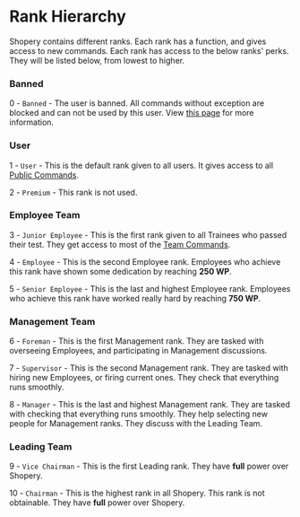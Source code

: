 # Rank Hierarchy

Shopery contains different ranks. Each rank has a function, and gives access to new commands. Each rank has access to the below ranks' perks. They will be listed below, from lowest to higher.

### Banned

0 - `Banned` - The user is banned. All commands without exception are blocked and can not be used by this user. View [this page](other/bans.md) for more information.

### User

1 - `User` - This is the default rank given to all users. It gives access to all [Public Commands](commands.md#public-commands).

2 - `Premium` - This rank is not used.

### Employee Team

3 - `Junior Employee` - This is the first rank given to all Trainees who passed their test. They get access to most of the [Team Commands](commands.md#team-commands).

4 - `Employee` - This is the second Employee rank. Employees who achieve this rank have shown some dedication by reaching **250 WP**.

5 - `Senior Employee` - This is the last and highest Employee rank. Employees who achieve this rank have worked really hard by reaching **750 WP**.

### Management Team

6 - `Foreman` - This is the first Management rank. They are tasked with overseeing Employees, and participating in Management discussions.

7 - `Supervisor` - This is the second Management rank. They are tasked with hiring new Employees, or firing current ones. They check that everything runs smoothly.

8 - `Manager` - This is the last and highest Management rank. They are tasked with checking that everything runs smoothly. They help selecting new people for Management ranks. They discuss with the Leading Team.

### Leading Team

9 - `Vice Chairman` - This is the first Leading rank. They have **full** power over Shopery.

10 - `Chairman` - This is the highest rank in all Shopery. This rank is not obtainable. They have **full** power over Shopery.

